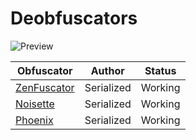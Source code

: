 # Deobfuscators

![Preview](https://i.imgur.com/4hodg7j.png)

Obfuscator | Author | Status
------------- | :---: | ---- |
 [ZenFuscator](https://github.com/Skrizhali/ZenFuscator) | Serialized | Working
 [Noisette](https://github.com/Skrizhali/Noisette) | Serialized | Working
 [Phoenix](https://github.com/Skrizhali/Phoenix) | Serialized | Working


